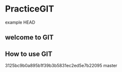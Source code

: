 # PracticeGIT
 example
HEAD

## welcome to GIT
## How to use GIT
 3125bc9b0a895b1f39b3b5831ec2ed5e7b22095
 master
